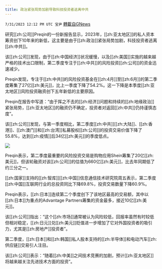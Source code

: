 ```yaml
---
title: 政治紧张局势加剧导致科技投资者逃离中共
---
```

`7/31/2023 12:12 PM UTC 宝尹` [轉載自GNews](https://gnews.org/articles/1502947)


研究[[zh:公司]]Preqin的一份新报告显示，2023年，[[zh:亚太地区]]的私人资本筹资创下10年来的新低，这主要是由于[[zh:政治]]紧张局势加剧，科技投资者逃离[[zh:中共]]。

该[[zh:公司]]发现，由于[[zh:中国经济]]状况缓慢，以及[[zh:美国]]实施的越来越严格的技术出口限制，第二季度专注于[[zh:中共]]的风险投资[[zh:公司]]的资金迅速减少。

Preqin发现，专注于[[zh:中共]]的风险投资基金在[[zh:4月]]至[[zh:6月]]的第二季度筹集了27亿[[zh:美元]]，比上一季度下降了54.2%。这一下降是本季度[[zh:亚太地区]]风险投资融资创下五年新低的主要原因。

Preqin在报告中写道：“由于挥之不去的[[zh:经济]]问题和持续的[[zh:地缘政治]]紧张局势，[[zh:亚太地区]]的融资仍不确定，投资者对返回[[zh:中共]]仍持谨慎态度”。

该[[zh:公司]]发现，与第一季度相比，第二季度[[zh:中共]][[zh:大陆]]、[[zh:香港]]、[[zh:澳门]]和[[zh:台湾]]私募股权[[zh:公司]]的投资交易价值下降了55.8%，达到[[zh:疫情]]后34亿[[zh:美元]]的季度低点。

![](https://i.imgur.com/uRDDTiN.jpg)

Preqin表示，第二季度最重要的风险投资交易是购物应用Shein筹集了20亿[[zh:美元]]，但该轮融资对该[[zh:公司]]的估值为660亿[[zh:美元]]，比去年同期低了约三分之一。

[[zh:国家]]支持的[[zh:智库]][[zh:中国]]信息通信技术研究院周五表示，第二季度[[zh:中国]]互联网行业的总投资同比下降69.8%，投资交易数量下降60.9%。

Preqin表示，[[zh:日本]]连续第二个季度创下了该地区最高的交易额，其中以[[zh:日本]]为重点的Advantage Partners筹集的资金最多，接近10亿[[zh:美元]]。

该[[zh:公司]]指出：“这个[[zh:市场]]通常被认为风险较低，回报率虽然有时较低但相对稳定，[[zh:日元]]兑[[zh:美元]]贬值进一步增加了它对外国投资者的吸引力，尤其是[[zh:房地产]]投资者”。

第二季度，[[zh:日本]]和[[zh:韩国]]私人股本支持的[[zh:半导体]]和电动汽车[[zh:供应链]]交易引人注目。

该[[zh:公司]]表示：“随着[[zh:中美]]之间技术竞赛的加剧，预计[[zh:亚太地区]]将越来越关注先进技术方面的投资”。
